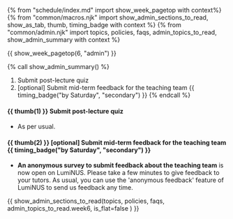 {% from "schedule/index.md" import show_week_pagetop with context%}
{% from "common/macros.njk" import show_admin_sections_to_read, show_as_tab, thumb, timing_badge with context %}
{% from "common/admin.njk" import topics, policies, faqs, admin_topics_to_read, show_admin_summary with context %}

{{ show_week_pagetop(6, "admin") }}

{% call show_admin_summary() %}

1. Submit post-lecture quiz
1. [optional] Submit mid-term feedback for the teaching team {{ timing_badge("by Saturday", "secondary") }}
{% endcall %}

<div id="additional">

#### {{ thumb(1) }} Submit post-lecture quiz

* As per usual.

#### {{ thumb(2) }} [optional] Submit mid-term feedback for the teaching team {{ timing_badge("by Saturday", "secondary") }}
* **An anonymous survey to submit feedback about the teaching team** is now open on LumiNUS. Please take a few minutes to give feedback to your tutors. As usual, you can use the 'anonymous feedback' feature of LumiNUS to send us feedback any time.

</div>

{{ show_admin_sections_to_read(topics, policies, faqs, admin_topics_to_read.week6, is_flat=false ) }}